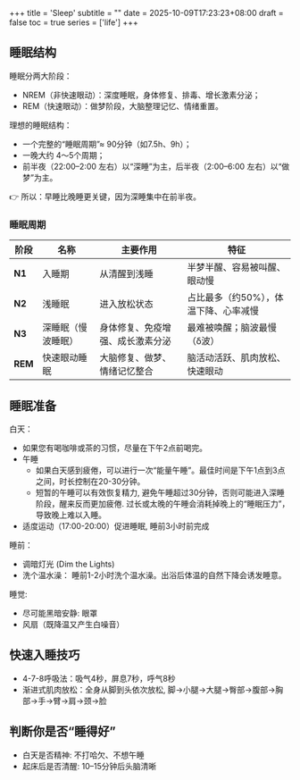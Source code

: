 +++
title = 'Sleep'
subtitle = ""
date = 2025-10-09T17:23:23+08:00
draft = false
toc = true
series = ['life']
+++

## 睡眠结构

睡眠分两大阶段：
- NREM（非快速眼动）：深度睡眠，身体修复、排毒、增长激素分泌；
- REM（快速眼动）：做梦阶段，大脑整理记忆、情绪重置。

理想的睡眠结构：

- 一个完整的“睡眠周期”≈ 90分钟（如7.5h、9h）；
- 一晚大约 4～5个周期；
- 前半夜（22:00–2:00 左右）以“深睡”为主，后半夜（2:00–6:00 左右）以“做梦”为主。

👉 所以：早睡比晚睡更关键，因为深睡集中在前半夜。

### 睡眠周期

| 阶段      | 名称        | 主要作用             | 特征                   |
| ------- | --------- | ---------------- | -------------------- |
| **N1**  | 入睡期       | 从清醒到浅睡           | 半梦半醒、容易被叫醒、眼动慢       |
| **N2**  | 浅睡眠       | 进入放松状态           | 占比最多（约50%），体温下降、心率减慢 |
| **N3**  | 深睡眠（慢波睡眠） | 身体修复、免疫增强、成长激素分泌 | 最难被唤醒；脑波最慢（δ波）       |
| **REM** | 快速眼动睡眠    | 大脑修复、做梦、情绪记忆整合   | 脑活动活跃、肌肉放松、快速眼动      |


## 睡眠准备

白天：
- 如果您有喝咖啡或茶的习惯，尽量在下午2点前喝完。
- 午睡
  - 如果白天感到疲倦，可以进行一次“能量午睡”。最佳时间是下午1点到3点之间，时长控制在20-30分钟。
  - 短暂的午睡可以有效恢复精力, 避免午睡超过30分钟，否则可能进入深睡阶段，醒来反而更加疲倦. 过长或太晚的午睡会消耗掉晚上的“睡眠压力”，导致晚上难以入睡。
- 适度运动（17:00-20:00）促进睡眠, 睡前3小时前完成

睡前：
- 调暗灯光 (Dim the Lights)
- 洗个温水澡： 睡前1-2小时洗个温水澡。出浴后体温的自然下降会诱发睡意。

睡觉:
- 尽可能黑暗安静: 眼罩
- 风扇（既降温又产生白噪音）


## 快速入睡技巧

- 4-7-8呼吸法：吸气4秒，屏息7秒，呼气8秒
- 渐进式肌肉放松：全身从脚到头依次放松, 脚→小腿→大腿→臀部→腹部→胸部→手→臂→肩→颈→脸


## 判断你是否“睡得好”

- 白天是否精神: 不打哈欠、不想午睡
- 起床后是否清醒: 10–15分钟后头脑清晰

